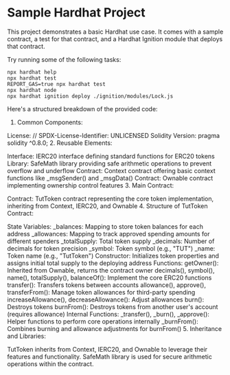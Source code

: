 # Sample Hardhat Project

This project demonstrates a basic Hardhat use case. It comes with a sample contract, a test for that contract, and a Hardhat Ignition module that deploys that contract.

Try running some of the following tasks:

```shell
npx hardhat help
npx hardhat test
REPORT_GAS=true npx hardhat test
npx hardhat node
npx hardhat ignition deploy ./ignition/modules/Lock.js
```


Here's a structured breakdown of the provided code:

1. Common Components:

License:
// SPDX-License-Identifier: UNLICENSED
Solidity Version:
pragma solidity ^0.8.0;
2. Reusable Elements:

Interface:
IERC20 interface defining standard functions for ERC20 tokens
Library:
SafeMath library providing safe arithmetic operations to prevent overflow and underflow
Contract:
Context contract offering basic context functions like _msgSender() and _msgData()
Contract:
Ownable contract implementing ownership control features
3. Main Contract:

Contract:
TutToken contract representing the core token implementation, inheriting from Context, IERC20, and Ownable
4. Structure of TutToken Contract:

State Variables:
_balances: Mapping to store token balances for each address
_allowances: Mapping to track approved spending amounts for different spenders
_totalSupply: Total token supply
_decimals: Number of decimals for token precision
_symbol: Token symbol (e.g., "TUT")
_name: Token name (e.g., "TutToken")
Constructor:
Initializes token properties and assigns initial total supply to the deploying address
Functions:
getOwner(): Inherited from Ownable, returns the contract owner
decimals(), symbol(), name(), totalSupply(), balanceOf(): Implement the core ERC20 functions
transfer(): Transfers tokens between accounts
allowance(), approve(), transferFrom(): Manage token allowances for third-party spending
increaseAllowance(), decreaseAllowance(): Adjust allowances
burn(): Destroys tokens
burnFrom(): Destroys tokens from another user's account (requires allowance)
Internal Functions:
_transfer(), _burn(), _approve(): Helper functions to perform core operations internally
_burnFrom(): Combines burning and allowance adjustments for burnFrom()
5. Inheritance and Libraries:

TutToken inherits from Context, IERC20, and Ownable to leverage their features and functionality.
SafeMath library is used for secure arithmetic operations within the contract.